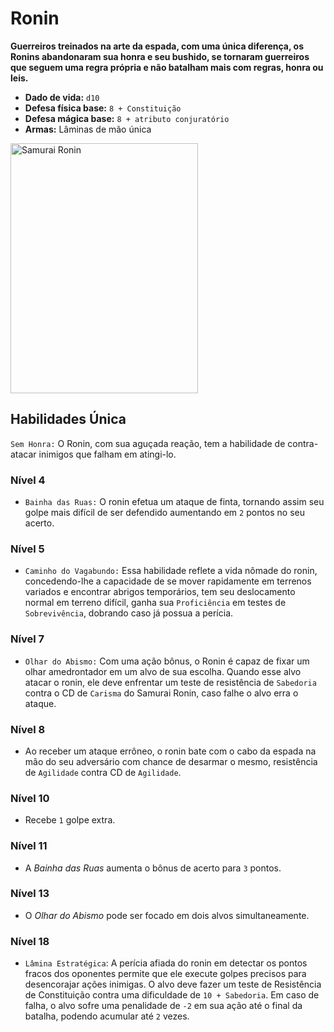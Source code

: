 # Ronin
**Guerreiros treinados na arte da espada, com uma única diferença, os Ronins abandonaram sua honra e seu bushido, se tornaram guerreiros que seguem uma regra própria e não batalham mais com regras, honra ou leis.**

- **Dado de vida:** `d10`
- **Defesa física base:** `8 + Constituição`
- **Defesa mágica base:** `8 + atributo conjuratório`
- **Armas:** Lâminas de mão única

<img src="https://i.pinimg.com/564x/bb/ba/91/bbba9159a0fe494782245639ce09851a.jpg" alt="Samurai Ronin" style="height: 400px; width:300px;"/>

## Habilidades Única
`Sem Honra:` O Ronin, com sua aguçada reação, tem a habilidade de contra-atacar inimigos que falham em atingi-lo.

### Nível 4
- `Bainha das Ruas:` O ronin efetua um ataque de finta, tornando assim seu golpe mais difícil de ser defendido aumentando em `2` pontos no seu acerto.

### Nível 5
- `Caminho do Vagabundo:` Essa habilidade reflete a vida nômade do ronin, concedendo-lhe a capacidade de se mover rapidamente em terrenos variados e encontrar abrigos temporários, tem seu deslocamento normal em terreno difícil, ganha sua `Proficiência` em testes de `Sobrevivência`, dobrando caso já possua a perícia.

### Nível 7
- `Olhar do Abismo:` Com uma ação bônus, o Ronin é capaz de fixar um olhar amedrontador em um alvo de sua escolha. Quando esse alvo atacar o ronin, ele deve enfrentar um teste de resistência de `Sabedoria` contra o CD de `Carisma` do Samurai Ronin, caso falhe o alvo erra o ataque.

### Nível 8
- Ao receber um ataque errôneo, o ronin bate com o cabo da espada na mão do seu adversário com chance de desarmar o mesmo, resistência de `Agilidade` contra CD de `Agilidade`.

### Nível 10
- Recebe `1` golpe extra.

### Nível 11
- A *Bainha das Ruas* aumenta o bônus de acerto para `3` pontos.

### Nível 13
- O *Olhar do Abismo* pode ser focado em dois alvos simultaneamente.

### Nível 18
- `Lâmina Estratégica`: A perícia afiada do ronin em detectar os pontos fracos dos oponentes permite que ele execute golpes precisos para desencorajar ações inimigas. O alvo deve fazer um teste de Resistência de Constituição contra uma dificuldade de `10 + Sabedoria`. Em caso de falha, o alvo sofre uma penalidade de `-2` em sua ação até o final da batalha, podendo acumular até `2` vezes.
